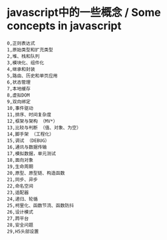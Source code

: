 
# javascript中的一些概念 / Some concepts in javascript


```
0,正则表达式
1,原始类型和扩充类型
2,堆、栈和队列
3,模块化、组件化
4,继承和封装
5,路由、历史和单页应用
6,状态管理
7,本地缓存
8,虚拟DOM
9,双向绑定
10,事件驱动
11,排序、时间复杂度
12,框架与架构 （MV*）
13,比较与判断 （值、对象、为空）
14,脚手架 （工程化）
15,调试 （DEBUG）
16,通讯与数据传输
17,模拟数据，单元测试
18,面向对象
19,生命周期
20,原型、原型链、构造函数
21,同步、异步
22,命名空间
23,适配器
24,递归、轮循
25,柯里化、函数节流、函数防抖
26,设计模式
27,跨平台
28,安全问题
29,H5头部设置
```



